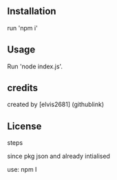 

## Installation

run 'npm i'

## Usage
Run 'node index.js'.

## credits

created by [elvis2681] (githublink)

## License

steps

since pkg json and already intialised

use:  npm I